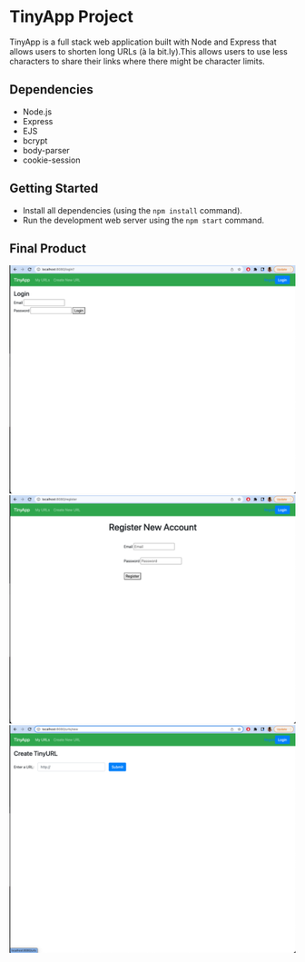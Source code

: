# TinyApp Project

TinyApp is a full stack web application built with Node and Express that allows users to shorten long URLs (à la bit.ly).This allows users to use less characters to share their links where there might be character limits. 

## Dependencies

- Node.js
- Express
- EJS
- bcrypt
- body-parser
- cookie-session


## Getting Started

- Install all dependencies (using the `npm install` command).
- Run the development web server using the `npm start` command.

## Final Product
!["Screenshot of Login page"](https://github.com/ThusharaN2/tinyapp/blob/master/docs/:login.png?raw=true)
!["Screenshot of Register page"](https://github.com/ThusharaN2/tinyapp/blob/master/docs/:register.png)
!["Screenshot of new URL page"](https://github.com/ThusharaN2/tinyapp/blob/master/docs/:urls:new.png)

